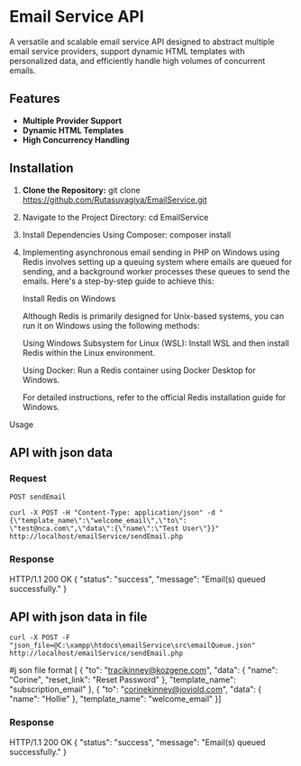 # Email Service API

A versatile and scalable email service API designed to abstract multiple email service providers, support dynamic HTML templates with personalized data, and efficiently handle high volumes of concurrent emails.

## Features

- **Multiple Provider Support** 
- **Dynamic HTML Templates** 
- **High Concurrency Handling** 


## Installation

1. **Clone the Repository:**
git clone https://github.com/Rutasuvagiya/EmailService.git

2. Navigate to the Project Directory:
cd EmailService

3. Install Dependencies Using Composer:
composer install

4. Implementing asynchronous email sending in PHP on Windows using Redis involves setting up a queuing system where emails are queued for sending, and a background worker processes these queues to send the emails. Here's a step-by-step guide to achieve this:

    Install Redis on Windows

    Although Redis is primarily designed for Unix-based systems, you can run it on Windows using the following methods:

    Using Windows Subsystem for Linux (WSL): Install WSL and then install Redis within the Linux environment.

    Using Docker: Run a Redis container using Docker Desktop for Windows.

    For detailed instructions, refer to the official Redis installation guide for Windows.



Usage
## API with json data

### Request

`POST sendEmail`

    curl -X POST -H "Content-Type: application/json" -d "{\"template_name\":\"welcome_email\",\"to\": \"test@nca.com\",\"data\":{\"name\":\"Test User\"}}" http://localhost/emailService/sendEmail.php

### Response
HTTP/1.1 200 OK
      {
        "status": "success",
        "message": "Email(s) queued successfully."
      }

## API with json data in file
  

    curl -X POST -F "json_file=@C:\xampp\htdocs\emailService\src\emailQueue.json" http://localhost/emailService/sendEmail.php

#j son file format
    [
  {
    "to": "tracikinney@kozgene.com",
    "data": {
      "name": "Corine",
      "reset_link": "<a>Reset Password</a>"
    },
    "template_name": "subscription_email"
  },
  {
    "to": "corinekinney@joviold.com",
    "data": {
      "name": "Hollie"
    },
    "template_name": "welcome_email"
  }]
### Response
HTTP/1.1 200 OK
      {
        "status": "success",
        "message": "Email(s) queued successfully."
      }

